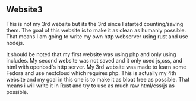 ## Website3

This is not my 3rd website but its the 3rd since I started counting/saving them. The goal of this website is to make it as clean as humanly possible. That means I am going to write my own http webserver using rust and use nodejs.

It should be noted that my first website was using php and only using includes. My second website was not saved and it only used js,css, and html with openbsd's http server. My 3rd website was made to learn some Fedora and use nextcloud which requires php. This is actually my 4th website and my goal in this one is to make it as bloat free as possible. That means i will write it in Rust and try to use as much raw html/css/js as possible.
